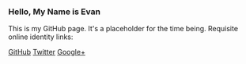 ### Hello, My Name is Evan

This is my GitHub page. It's a placeholder for the time being. Requisite online identity links:

[GitHub](http://github.com/eculver)
[Twitter](http://twitter.com/eculver)
[Google+](http://gplus.to/eculver)